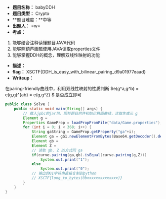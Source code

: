 - **题目名称：** babyDDH
- **题目类型：** Crypto
- **题目难度：**中等
- **出题人：** =w=
- **考点：**

1. 能够结合注释读懂题目JAVA代码
2. 能够照葫芦画瓢使用JAVA读取properties文件
3. 能够掌握DDH的概念，理解双线性映射的功能

- **描述：** 
- **flag：** XSCTF{DDH_is_easy_with_bilinear_pairing_d9a01977eaad}
- **Writeup：**

在paring-friendly曲线中，利用双线性映射的性质判断 $e(g^a,g^b) = e(g,g)^{ab} = e(g,g^Z) $ 是否成立即可


```java
public class Solve {
    public static void main(String[] args) {
        // 载入jpbc的jar包，照抄题目附件初始化椭圆曲线，读取生成元 g
        Element g = 
        Properties GameProp = loadPropFromFile("data/Game.properties");
        for (int i = 0; i < 368; i++) {
            String gaString = GameProp.getProperty("ga"+i);
            Element ga = gG1.newElementFromBytes(Base64.getDecoder().decode(gaString)).getImmutable();
            Element gb = 
            Element Z = 
            // 读取 gb, Z 的方式同 ga
            if(curve.pairing(ga,gb).isEqual(curve.pairing(g,Z)))
                System.out.print("1");
            else
                System.out.print("0");
            // 输出的01字符串直接复制到python
            // XSCTF{long_to_bytes(0bxxxxxxxxxxxxxx)}
        }
    }
}
```
